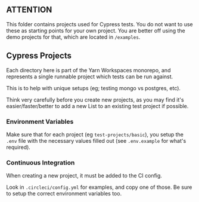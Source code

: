 ## ATTENTION

This folder contains projects used for Cypress tests. You do not want to use these as starting points for your own project. You are better off using the demo projects for that, which are located in `/examples`.

## Cypress Projects

Each directory here is part of the Yarn Workspaces monorepo, and represents a single
runnable project which tests can be run against.

This is to help with unique setups (eg; testing mongo vs postgres, etc).

Think very carefully before you create new projects, as you may find it's
easier/faster/better to add a new List to an existing test project if possible.

### Environment Variables

Make sure that for each project (eg `test-projects/basic`), you setup the `.env` file
with the necessary values filled out (see `.env.example` for what's required).

### Continuous Integration

When creating a new project, it must be added to the CI config.

Look in `.circleci/config.yml` for examples, and copy one of those.
Be sure to setup the correct environment variables too.

